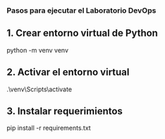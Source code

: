 ### Pasos para ejecutar el Laboratorio DevOps

## 1. Crear entorno virtual de Python
python -m venv venv

## 2. Activar el entorno virtual
.\venv\Scripts\activate

## 3. Instalar requerimientos
pip install -r requirements.txt
